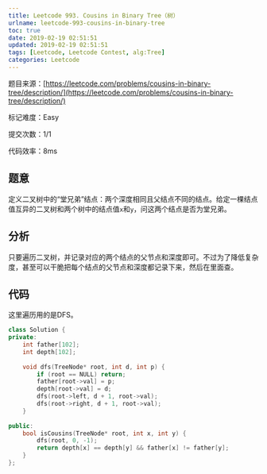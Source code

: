 ```yaml
---
title: Leetcode 993. Cousins in Binary Tree（树）
urlname: leetcode-993-cousins-in-binary-tree
toc: true
date: 2019-02-19 02:51:51
updated: 2019-02-19 02:51:51
tags: [Leetcode, Leetcode Contest, alg:Tree]
categories: Leetcode
---
```


题目来源：[https://leetcode.com/problems/cousins-in-binary-tree/description/](https://leetcode.com/problems/cousins-in-binary-tree/description/)

标记难度：Easy

提交次数：1/1

代码效率：8ms

## 题意

定义二叉树中的“堂兄弟”结点：两个深度相同且父结点不同的结点。给定一棵结点值互异的二叉树和两个树中的结点值`x`和`y`，问这两个结点是否为堂兄弟。

## 分析

只要遍历二叉树，并记录对应的两个结点的父节点和深度即可。不过为了降低复杂度，甚至可以干脆把每个结点的父节点和深度都记录下来，然后在里面查。

## 代码

这里遍历用的是DFS。

```cpp
class Solution {
private:
    int father[102];
    int depth[102];
    
    void dfs(TreeNode* root, int d, int p) {
        if (root == NULL) return;
        father[root->val] = p;
        depth[root->val] = d;
        dfs(root->left, d + 1, root->val);
        dfs(root->right, d + 1, root->val);
    }
    
public:
    bool isCousins(TreeNode* root, int x, int y) {
        dfs(root, 0, -1);
        return depth[x] == depth[y] && father[x] != father[y];
    }
};
```

